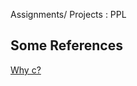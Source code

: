 Assignments/ Projects : PPL 


## Some References
[Why c?](https://www.cl.cam.ac.uk/techreports/UCAM-CL-TR-421.pdf)
